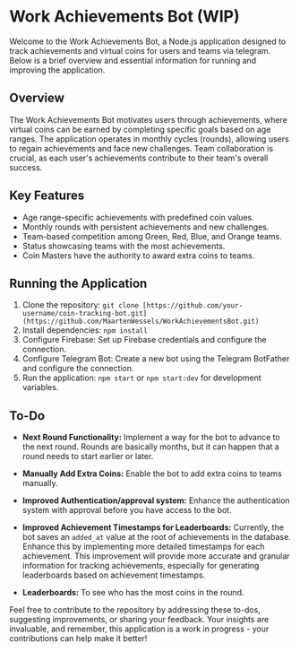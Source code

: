 # Work Achievements Bot **(WIP)**

Welcome to the Work Achievements Bot, a Node.js application designed to track achievements and virtual coins for users and teams via telegram. Below is a brief overview and essential information for running and improving the application.

## Overview

The Work Achievements Bot motivates users through achievements, where virtual coins can be earned by completing specific goals based on age ranges. The application operates in monthly cycles (rounds), allowing users to regain achievements and face new challenges. Team collaboration is crucial, as each user's achievements contribute to their team's overall success.

## Key Features

- Age range-specific achievements with predefined coin values.
- Monthly rounds with persistent achievements and new challenges.
- Team-based competition among Green, Red, Blue, and Orange teams.
- Status showcasing teams with the most achievements.
- Coin Masters have the authority to award extra coins to teams.

## Running the Application

1. Clone the repository: `git clone [https://github.com/your-username/coin-tracking-bot.git](https://github.com/MaartenWessels/WorkAchievementsBot.git)`
2. Install dependencies: `npm install`
3. Configure Firebase: Set up Firebase credentials and configure the connection.
4. Configure Telegram Bot: Create a new bot using the Telegram BotFather and configure the connection.
5. Run the application: `npm start` or `npm start:dev` for development variables.

## To-Do

- **Next Round Functionality:** Implement a way for the bot to advance to the next round. Rounds are basically months, but it can happen that a round needs to start earlier or later.

- **Manually Add Extra Coins:** Enable the bot to add extra coins to teams manually.

- **Improved Authentication/approval system:** Enhance the authentication system with approval before you have access to the bot.

- **Improved Achievement Timestamps for Leaderboards:** Currently, the bot saves an `added_at` value at the root of achievements in the database. Enhance this by implementing more detailed timestamps for each achievement. This improvement will provide more accurate and granular information for tracking achievements, especially for generating leaderboards based on achievement timestamps.

- **Leaderboards:** To see who has the most coins in the round.

Feel free to contribute to the repository by addressing these to-dos, suggesting improvements, or sharing your feedback. Your insights are invaluable, and remember, this application is a work in progress - your contributions can help make it better!
